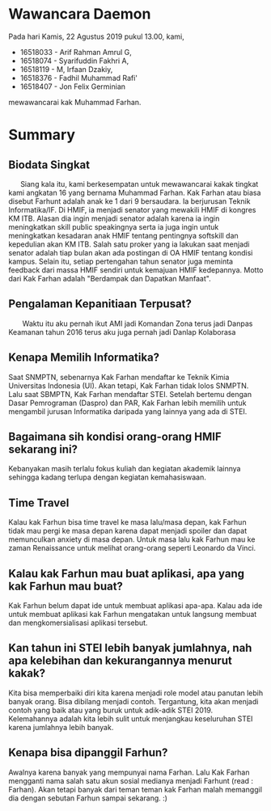 # Wawancara Daemon
Pada hari Kamis, 22 Agustus 2019 pukul 13.00, kami,
- 16518033 - Arif Rahman Amrul G,
- 16518074 - Syarifuddin Fakhri A,
- 16518119 - M, Irfaan Dzakiy,
- 16518376 - Fadhil Muhammad Rafi'
- 16518407 - Jon Felix Germinian

mewawancarai kak Muhammad Farhan.

# Summary
## Biodata Singkat
&nbsp;&nbsp;&nbsp;&nbsp;&nbsp;&nbsp;Siang kala itu, kami berkesempatan untuk mewawancarai kakak tingkat kami angkatan 16 yang bernama Muhammad Farhan. Kak Farhan atau biasa disebut Farhunt adalah anak ke 1 dari 9 bersaudara. Ia berjurusan Teknik Informatika/IF. Di HMIF, ia menjadi senator yang mewakili HMIF di kongres KM ITB. Alasan dia ingin menjadi senator adalah karena ia ingin meningkatkan skill public speakingnya serta ia juga ingin untuk meningkatkan kesadaran anak HMIF tentang pentingnya softskill dan kepedulian akan KM ITB. Salah satu proker yang ia lakukan saat menjadi senator adalah tiap bulan akan ada postingan di OA HMIF tentang kondisi kampus. Selain itu, setiap pertengahan tahun senator juga meminta feedback dari massa HMIF sendiri untuk kemajuan HMIF kedepannya. Motto dari Kak Farhan adalah "Berdampak dan Dapatkan Manfaat".

## Pengalaman Kepanitiaan Terpusat?
&nbsp;&nbsp;&nbsp;&nbsp;&nbsp;&nbsp; Waktu itu aku pernah ikut AMI jadi Komandan Zona terus jadi Danpas Keamanan tahun 2016 terus aku juga
pernah jadi Danlap Kolaborasa

## Kenapa Memilih Informatika?
Saat SNMPTN, sebenarnya Kak Farhan mendaftar ke Teknik Kimia Universitas Indonesia (UI). Akan tetapi, Kak Farhan tidak lolos SNMPTN. Lalu saat SBMPTN, Kak Farhan mendaftar STEI. Setelah bertemu dengan Dasar Pemrograman (Daspro) dan PAR, Kak Farhan lebih memilih untuk mengambil jurusan Informatika daripada yang lainnya yang ada di STEI.

## Bagaimana sih kondisi orang-orang HMIF sekarang ini?
Kebanyakan masih terlalu fokus kuliah dan kegiatan akademik lainnya sehingga kadang terlupa dengan kegiatan kemahasiswaan. 

## Time Travel
Kalau kak Farhun bisa time travel ke masa lalu/masa depan, kak Farhun tidak mau pergi ke masa depan karena dapat menjadi spoiler dan dapat memunculkan anxiety di masa depan. Untuk masa lalu kak Farhun mau ke zaman Renaissance untuk melihat orang-orang seperti Leonardo da Vinci.

## Kalau kak Farhun mau buat aplikasi, apa yang kak Farhun mau buat? 
Kak Farhun belum dapat ide untuk membuat aplikasi apa-apa. Kalau ada ide untuk membuat aplikasi kak Farhun mengatakan untuk langsung membuat dan mengkomersialisasi aplikasi tersebut.

## Kan tahun ini STEI lebih banyak jumlahnya, nah apa kelebihan dan kekurangannya menurut kakak?
Kita bisa memperbaiki diri kita karena menjadi role model atau panutan lebih banyak orang. Bisa dibilang menjadi contoh. Tergantung, kita akan menjadi contoh yang baik atau yang buruk untuk adik-adik STEI 2019. Kelemahannya adalah kita lebih sulit untuk menjangkau keseluruhan STEI karena jumlahnya lebih banyak.

## Kenapa bisa dipanggil Farhun?
Awalnya karena banyak yang mempunyai nama Farhan. Lalu Kak Farhan mengganti nama salah satu akun sosial medianya menjadi Farhunt (read : Farhan). Akan tetapi banyak dari teman teman kak Farhan malah memanggil dia dengan sebutan Farhun sampai sekarang.  :)
